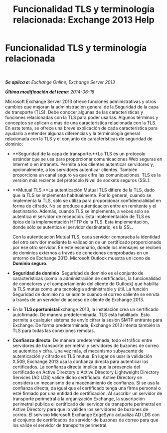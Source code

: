 ﻿---
title: 'Funcionalidad TLS y terminología relacionada: Exchange 2013 Help'
TOCTitle: Funcionalidad TLS y terminología relacionada
ms:assetid: 294ba2a9-892d-4a90-beec-9d298426b5f4
ms:mtpsurl: https://technet.microsoft.com/es-es/library/Bb430753(v=EXCHG.150)
ms:contentKeyID: 52062011
ms.date: 04/23/2018
mtps_version: v=EXCHG.150
ms.translationtype: HT
---

# Funcionalidad TLS y terminología relacionada

 

_**Se aplica a:** Exchange Online, Exchange Server 2013_

_**Última modificación del tema:** 2014-06-18_

Microsoft Exchange Server 2013 ofrece funciones administrativas y otros cambios que mejoran la administración general de la Seguridad de la capa de transporte (TLS). Debe conocer algunas de las características y funciones relacionadas con la TLS para poder usarlas. Algunos términos y conceptos se aplican a más de una característica relacionada con la TLS. En este tema, se ofrece una breve explicación de cada característica para ayudarlo a entender algunas diferencias y la terminología general relacionada con la TLS y el conjunto de características de seguridad de dominio:

  - **Seguridad de la capa de transporte.**La TLS es un protocolo estándar que se usa para proporcionar comunicaciones Web seguras en Internet o en intranets. Permite a los clientes autenticar servidores y, opcionalmente, a los servidores autenticar clientes. También proporciona un canal seguro ya que cifra las comunicaciones. TLS es la versión más reciente del protocolo Nivel de sockets seguros (SSL).

  - **Mutual TLS.**La autenticación Mutual TLS difiere de la TLS, dado que la TLS se implementa habitualmente. Por lo general, cuando se implementa la TLS, sólo se utiliza para proporcionar confidencialidad en forma de cifrado. No se produce autenticación entre en remitente y el destinatario. Además, cuando TLS se implementa, a veces solo se autentica el servidor de recepción. Esta implementación de TLS es típica de la implementación HTTP de la TLS. Esta implementación, donde sólo se autentica el servidor destinatario, es la SSL.
    
    Con la autenticación Mutual TLS, cada servidor comprueba la identidad del otro servidor mediante la validación de un certificado proporcionado por ese otro servidor. En este escenario, donde los mensajes se reciben de dominios externos a través de conexiones comprobadas en un entorno de Exchange 2013, Microsoft Outlook muestra un icono de **Dominio seguro**.

  - **Seguridad de dominio**  Seguridad de dominio es el conjunto de características (como la administración de certificados, la funcionalidad de conectores y el comportamiento del cliente de Outlook) que habilita la TLS mutua como una tecnología administrable y útil. La función Seguridad de dominio no se admite cuando el correo saliente se enruta a través de un servidor de acceso de cliente de Exchange 2013.

  - En la **TLS oportunista**Exchange 2013, la instalación crea un certificado autofirmado. De manera predeterminada, TLS está habilitado. Esto permite a cualquier sistema de envío cifrar la sesión SMTP entrante para Exchange. De forma predeterminada, Exchange 2013 intenta también la TLS para todas las conexiones remotas.

  - **Confianza directa**  De manera predeterminada, todo el tráfico entre servidores de transporte perimetral y servidores de buzones de correo se autentica y cifra. Una vez más, el mecanismo subyacente de autenticación y cifrado es TLS mutua. En lugar de usar la validación X.509, Exchange 2013 usa la confianza directa para autenticar los certificados. La confianza directa implica que la presencia del certificado en Active Directory o Active Directory Lightweight Directory Services (AD LDS) valide dicho certificado. Active Directory se considera un mecanismo de almacenamiento de confianza. Si se usa la confianza directa, da igual que el certificado tenga una firma personal o esté firmado por una entidad de certificación. Al suscribir un servidor de transporte perimetral a la organización Exchange, la suscripción perimetral publica el certificado del servidor de transporte perimetral en Active Directory para que lo validen los servidores de buzones de correo. El servicio Microsoft Exchange EdgeSync actualiza AD LDS con el conjunto de certificados de servidor de buzones de correo para que los valide el servidor de transporte perimetral.

